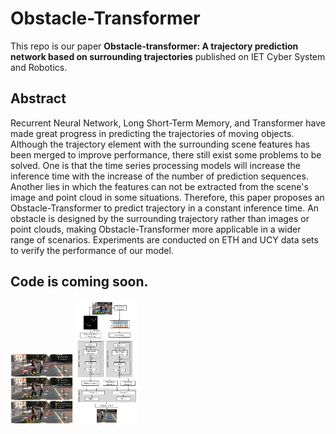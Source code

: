 # Obstacle-Transformer
This repo is our paper **Obstacle‐transformer: A trajectory prediction network based on surrounding trajectories** published on IET Cyber System and Robotics.

## Abstract
Recurrent Neural Network, Long Short-Term Memory, and Transformer have made great progress in predicting the trajectories of moving objects.
Although the trajectory element with the surrounding scene features has been merged to improve performance, there still exist some problems to be solved.
One is that the time series processing models will increase the inference time with the increase of the number of prediction sequences.
Another lies in which the features can not be extracted from the scene's image and point cloud in some situations.
Therefore, this paper proposes an Obstacle-Transformer to predict trajectory in a constant inference time. 
An obstacle is designed by the surrounding trajectory rather than images or point clouds, making Obstacle-Transformer more applicable in a wider range of scenarios.
Experiments are conducted on ETH and UCY data sets to verify the performance of our model.

## Code is coming soon.

<img src="https://github.com/Zavieton/Obstacle-Transformer/blob/main/img/1.png" width="100px">

<img src="https://github.com/Zavieton/Obstacle-Transformer/blob/main/img/2.png" width="100px">
